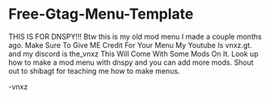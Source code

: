 # Free-Gtag-Menu-Template
THIS IS FOR DNSPY!!!
Btw this is my old mod menu I made a couple months ago.
Make Sure To Give ME Credit For Your Menu My Youtube Is vnxz.gt. and my discord is the_vnxz
This Will Come With Some Mods On It.
Look up how to make a mod menu with dnspy and you can add more mods.
Shout out to shibagt for teaching me how to make menus.

-vnxz
